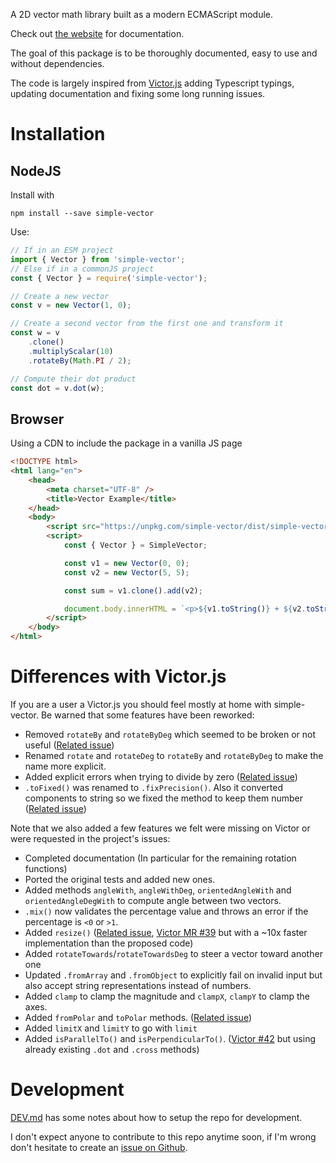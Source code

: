 A 2D vector math library built as a modern ECMAScript module.

Check out [the website](https://statox.github.io/simple-vector.ts/) for documentation.

The goal of this package is to be thoroughly documented, easy to use and without dependencies.

The code is largely inspired from [Victor.js](https://www.npmjs.com/package/victor) adding Typescript typings, updating documentation and fixing some long running issues.

# Installation

## NodeJS

Install with

```shell
npm install --save simple-vector
```

Use:

```typescript
// If in an ESM project
import { Vector } from 'simple-vector';
// Else if in a commonJS project
const { Vector } = require('simple-vector');

// Create a new vector
const v = new Vector(1, 0);

// Create a second vector from the first one and transform it
const w = v
    .clone()
    .multiplyScalar(10)
    .rotateBy(Math.PI / 2);

// Compute their dot product
const dot = v.dot(w);
```

## Browser

Using a CDN to include the package in a vanilla JS page

```html
<!DOCTYPE html>
<html lang="en">
    <head>
        <meta charset="UTF-8" />
        <title>Vector Example</title>
    </head>
    <body>
        <script src="https://unpkg.com/simple-vector/dist/simple-vector.umd.js"></script>
        <script>
            const { Vector } = SimpleVector;

            const v1 = new Vector(0, 0);
            const v2 = new Vector(5, 5);

            const sum = v1.clone().add(v2);

            document.body.innerHTML = `<p>${v1.toString()} + ${v2.toString()} = ${sum.toString()}</p>`;
        </script>
    </body>
</html>
```

# Differences with Victor.js

If you are a user a Victor.js you should feel mostly at home with simple-vector. Be warned that some features have been reworked:

- Removed `rotateBy` and `rotateByDeg` which seemed to be broken or not useful ([Related issue](https://github.com/maxkueng/victor/issues/37))
- Renamed `rotate` and `rotateDeg` to `rotateBy` and `rotateByDeg` to make the name more explicit.
- Added explicit errors when trying to divide by zero ([Related issue](https://github.com/maxkueng/victor/issues/40))
- `.toFixed()` was renamed to `.fixPrecision()`. Also it converted components to string so we fixed the method to keep them number ([Related issue](https://github.com/maxkueng/victor/issues/28))

Note that we also added a few features we felt were missing on Victor or were requested in the project's issues:

- Completed documentation (In particular for the remaining rotation functions)
- Ported the original tests and added new ones.
- Added methods `angleWith`, `angleWithDeg`, `orientedAngleWith` and `orientedAngleDegWith` to compute angle between two vectors.
- `.mix()` now validates the percentage value and throws an error if the percentage is `<0` or `>1`.
- Added `resize()` ([Related issue](https://github.com/maxkueng/victor/issues/32), [Victor MR #39](https://github.com/maxkueng/victor/pull/39) but with a ~10x faster implementation than the proposed code)
- Added `rotateTowards`/`rotateTowardsDeg` to steer a vector toward another one
- Updated `.fromArray` and `.fromObject` to explicitly fail on invalid input but also accept string representations instead of numbers.
- Added `clamp` to clamp the magnitude and `clampX`, `clampY` to clamp the axes.
- Added `fromPolar` and `toPolar` methods. ([Related issue](https://github.com/maxkueng/victor/issues/26))
- Added `limitX` and `limitY` to go with `limit`
- Added `isParallelTo()` and `isPerpendicularTo()`. ([Victor #42](https://github.com/maxkueng/victor/pull/42) but using already existing `.dot` and `.cross` methods)

# Development

[DEV.md](https://github.com/statox/simple-vector.ts/blob/main/DEV.md) has some notes about how to setup the repo for development.

I don't expect anyone to contribute to this repo anytime soon, if I'm wrong don't hesitate to create an [issue on Github](https://github.com/statox/simple-vector.ts/issues).
